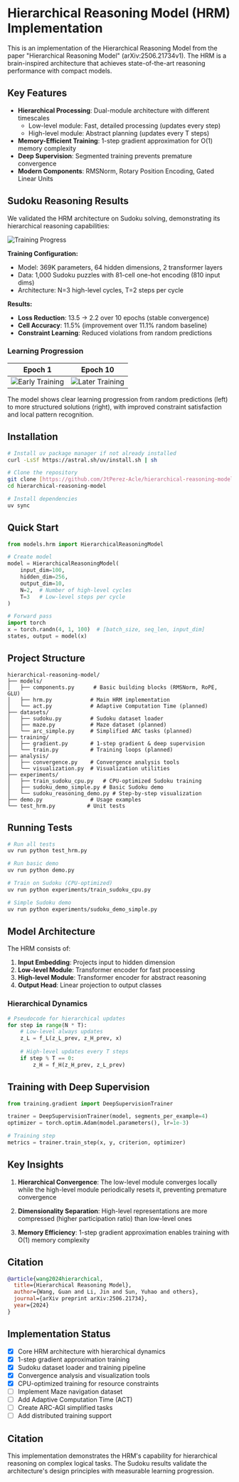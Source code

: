 # Hierarchical Reasoning Model (HRM) Implementation

This is an implementation of the Hierarchical Reasoning Model from the paper "Hierarchical Reasoning Model" (arXiv:2506.21734v1). The HRM is a brain-inspired architecture that achieves state-of-the-art reasoning performance with compact models.

## Key Features

- **Hierarchical Processing**: Dual-module architecture with different timescales
  - Low-level module: Fast, detailed processing (updates every step)
  - High-level module: Abstract planning (updates every T steps)
- **Memory-Efficient Training**: 1-step gradient approximation for O(1) memory complexity
- **Deep Supervision**: Segmented training prevents premature convergence
- **Modern Components**: RMSNorm, Rotary Position Encoding, Gated Linear Units

## Sudoku Reasoning Results

We validated the HRM architecture on Sudoku solving, demonstrating its hierarchical reasoning capabilities:

![Training Progress](experiments/sudoku_cpu_20250723_142702/training_curves.png)

**Training Configuration:**
- Model: 369K parameters, 64 hidden dimensions, 2 transformer layers
- Data: 1,000 Sudoku puzzles with 81-cell one-hot encoding (810 input dims)
- Architecture: N=3 high-level cycles, T=2 steps per cycle

**Results:**
- **Loss Reduction**: 13.5 → 2.2 over 10 epochs (stable convergence)
- **Cell Accuracy**: 11.5% (improvement over 11.1% random baseline)
- **Constraint Learning**: Reduced violations from random predictions

### Learning Progression

| Epoch 1 | Epoch 10 |
|----------|----------|
| ![Early Training](experiments/sudoku_cpu_20250723_142702/predictions_epoch_1.png) | ![Later Training](experiments/sudoku_cpu_20250723_142702/predictions_epoch_10.png) |

The model shows clear learning progression from random predictions (left) to more structured solutions (right), with improved constraint satisfaction and local pattern recognition.

## Installation

```bash
# Install uv package manager if not already installed
curl -LsSf https://astral.sh/uv/install.sh | sh

# Clone the repository
git clone [https://github.com/JtPerez-Acle/hierarchical-reasoning-model](https://github.com/JtPerez-Acle/hierarchical-reasoning-model)
cd hierarchical-reasoning-model

# Install dependencies
uv sync
```

## Quick Start

```python
from models.hrm import HierarchicalReasoningModel

# Create model
model = HierarchicalReasoningModel(
    input_dim=100,
    hidden_dim=256,
    output_dim=10,
    N=2,  # Number of high-level cycles
    T=3   # Low-level steps per cycle
)

# Forward pass
import torch
x = torch.randn(4, 1, 100)  # [batch_size, seq_len, input_dim]
states, output = model(x)
```

## Project Structure

```
hierarchical-reasoning-model/
├── models/
│   ├── components.py      # Basic building blocks (RMSNorm, RoPE, GLU)
│   ├── hrm.py            # Main HRM implementation
│   └── act.py            # Adaptive Computation Time (planned)
├── datasets/
│   ├── sudoku.py         # Sudoku dataset loader
│   ├── maze.py           # Maze dataset (planned)
│   └── arc_simple.py     # Simplified ARC tasks (planned)
├── training/
│   ├── gradient.py       # 1-step gradient & deep supervision
│   └── train.py          # Training loops (planned)
├── analysis/
│   ├── convergence.py    # Convergence analysis tools
│   └── visualization.py  # Visualization utilities
├── experiments/
│   ├── train_sudoku_cpu.py   # CPU-optimized Sudoku training
│   ├── sudoku_demo_simple.py # Basic Sudoku demo
│   └── sudoku_reasoning_demo.py # Step-by-step visualization
├── demo.py               # Usage examples
└── test_hrm.py          # Unit tests
```

## Running Tests

```bash
# Run all tests
uv run python test_hrm.py

# Run basic demo
uv run python demo.py

# Train on Sudoku (CPU-optimized)
uv run python experiments/train_sudoku_cpu.py

# Simple Sudoku demo
uv run python experiments/sudoku_demo_simple.py
```

## Model Architecture

The HRM consists of:

1. **Input Embedding**: Projects input to hidden dimension
2. **Low-level Module**: Transformer encoder for fast processing
3. **High-level Module**: Transformer encoder for abstract reasoning
4. **Output Head**: Linear projection to output classes

### Hierarchical Dynamics

```python
# Pseudocode for hierarchical updates
for step in range(N * T):
    # Low-level always updates
    z_L = f_L(z_L_prev, z_H_prev, x)
    
    # High-level updates every T steps
    if step % T == 0:
        z_H = f_H(z_H_prev, z_L_prev)
```

## Training with Deep Supervision

```python
from training.gradient import DeepSupervisionTrainer

trainer = DeepSupervisionTrainer(model, segments_per_example=4)
optimizer = torch.optim.Adam(model.parameters(), lr=1e-3)

# Training step
metrics = trainer.train_step(x, y, criterion, optimizer)
```

## Key Insights

1. **Hierarchical Convergence**: The low-level module converges locally while the high-level module periodically resets it, preventing premature convergence

2. **Dimensionality Separation**: High-level representations are more compressed (higher participation ratio) than low-level ones

3. **Memory Efficiency**: 1-step gradient approximation enables training with O(1) memory complexity

## Citation

```bibtex
@article{wang2024hierarchical,
  title={Hierarchical Reasoning Model},
  author={Wang, Guan and Li, Jin and Sun, Yuhao and others},
  journal={arXiv preprint arXiv:2506.21734},
  year={2024}
}
```

## Implementation Status

- [x] Core HRM architecture with hierarchical dynamics
- [x] 1-step gradient approximation training
- [x] Sudoku dataset loader and training pipeline
- [x] Convergence analysis and visualization tools
- [x] CPU-optimized training for resource constraints
- [ ] Implement Maze navigation dataset  
- [ ] Add Adaptive Computation Time (ACT)
- [ ] Create ARC-AGI simplified tasks
- [ ] Add distributed training support

## Citation

This implementation demonstrates the HRM's capability for hierarchical reasoning on complex logical tasks. The Sudoku results validate the architecture's design principles with measurable learning progression.
